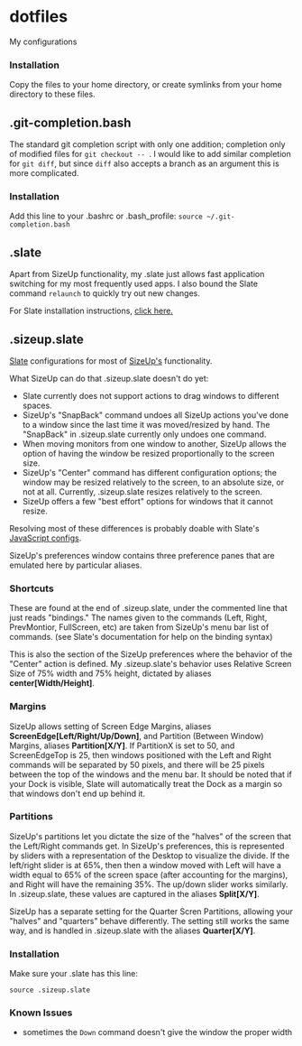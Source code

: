 dotfiles
========

My configurations

### Installation
Copy the files to your home directory, or create symlinks from your home directory to these files.

.git-completion.bash
--------------------
The standard git completion script with only one addition; completion only of modified files for  `git checkout -- `. I would like to add similar completion for `git diff`, but since `diff` also accepts a branch as an argument this is more complicated.

### Installation
Add this line to your .bashrc or .bash_profile:
`source ~/.git-completion.bash`

.slate
------
Apart from SizeUp functionality, my .slate just allows fast application switching for my most frequently used apps. I also bound the Slate command `relaunch` to quickly try out new changes.

For Slate installation instructions, [click here.](https://github.com/jigish/slate)

.sizeup.slate
-------------
[Slate](https://github.com/jigish/slate) configurations for most of [SizeUp's](http://www.irradiatedsoftware.com/sizeup/) functionality.

What SizeUp can do that .sizeup.slate doesn't do yet:
- Slate currently does not support actions to drag windows to different spaces.
- SizeUp's "SnapBack" command undoes all SizeUp actions you've done to a window since the last time it was moved/resized by hand. The "SnapBack" in .sizeup.slate currently only undoes one command.
- When moving monitors from one window to another, SizeUp allows the option of having the window be resized proportionally to the screen size.
- SizeUp's "Center" command has different configuration options; the window may be resized relatively to the screen, to an absolute size, or not at all. Currently, .sizeup.slate resizes relatively to the screen.
- SizeUp offers a few "best effort" options for windows that it cannot resize.

Resolving most of these differences is probably doable with Slate's [JavaScript configs](https://github.com/jigish/slate/wiki/JavaScript-Configs).

SizeUp's preferences window contains three preference panes that are emulated here by particular aliases.

### Shortcuts
These are found at the end of .sizeup.slate, under the commented line that just reads "bindings." The names given to the commands (Left, Right, PrevMontior, FullScreen, etc) are taken from SizeUp's menu bar list of commands. (see Slate's documentation for help on the binding syntax)

This is also the section of the SizeUp preferences where the behavior of the "Center" action is defined. My .sizeup.slate's behavior uses Relative Screen Size of 75% width and 75% height, dictated by aliases **center[Width/Height]**.

### Margins
SizeUp allows setting of Screen Edge Margins, aliases **ScreenEdge[Left/Right/Up/Down]**, and Partition (Between Window) Margins, aliases **Partition[X/Y]**. If PartitionX is set to 50, and ScreenEdgeTop is 25, then windows positioned with the Left and Right commands will be separated by 50 pixels, and there will be 25 pixels between the top of the windows and the menu bar. It should be noted that if your Dock is visible, Slate will automatically treat the Dock as a margin so that windows don't end up behind it.

### Partitions
SizeUp's partitions let you dictate the size of the "halves" of the screen that the Left/Right commands get. In SizeUp's preferences, this is represented by sliders with a representation of the Desktop to visualize the divide. If the left/right slider is at 65%, then then a window moved with Left will have a width equal to 65% of the screen space (after accounting for the margins), and Right will have the remaining 35%. The up/down slider works similarly. In .sizeup.slate, these values are captured in the aliases **Split[X/Y]**.

SizeUp has a separate setting for the Quarter Scren Partitions, allowing your "halves" and "quarters" behave differently. The setting still works the same way, and is handled in .sizeup.slate with the aliases **Quarter[X/Y]**.

### Installation
Make sure your .slate has this line:

`source .sizeup.slate`


### Known Issues
- sometimes the `Down` command doesn't give the window the proper width
